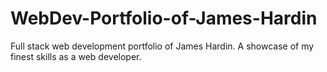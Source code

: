 # WebDev-Portfolio-of-James-Hardin
Full stack web development portfolio of James Hardin. A showcase of my finest skills as a web developer.
